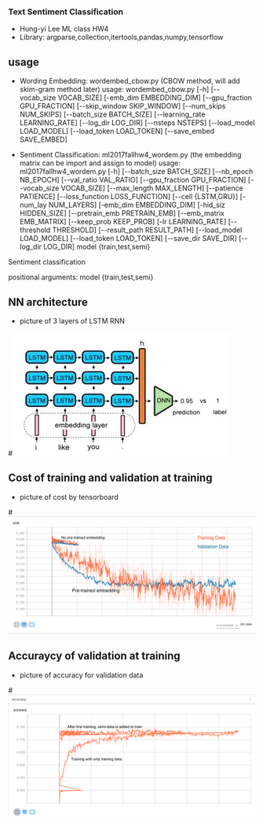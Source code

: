 
### Text Sentiment Classification
* Hung-yi Lee ML class HW4
* Library: argparse,collection,itertools,pandas,numpy,tensorflow 

## usage
* Wording Embedding: wordembed_cbow.py (CBOW method, will add skim-gram method later)
usage: wordembed_cbow.py [-h] [--vocab_size VOCAB_SIZE]
                         [-emb_dim EMBEDDING_DIM]
                         [--gpu_fraction GPU_FRACTION]
                         [--skip_window SKIP_WINDOW] [--num_skips NUM_SKIPS]
                         [--batch_size BATCH_SIZE]
                         [--learning_rate LEARNING_RATE] [--log_dir LOG_DIR]
                         [--nsteps NSTEPS] [--load_model LOAD_MODEL]
                         [--load_token LOAD_TOKEN] [--save_embed SAVE_EMBED]

* Sentiment Classification: ml2017fallhw4_wordem.py (the embedding matrix can be import and assign to model)
usage: ml2017fallhw4_wordem.py [-h] [--batch_size BATCH_SIZE]
                               [--nb_epoch NB_EPOCH] [--val_ratio VAL_RATIO]
                               [--gpu_fraction GPU_FRACTION]
                               [--vocab_size VOCAB_SIZE]
                               [--max_length MAX_LENGTH] [--patience PATIENCE]
                               [--loss_function LOSS_FUNCTION]
                               [--cell {LSTM,GRU}] [-num_lay NUM_LAYERS]
                               [-emb_dim EMBEDDING_DIM] [-hid_siz HIDDEN_SIZE]
                               [--pretrain_emb PRETRAIN_EMB]
                               [--emb_matrix EMB_MATRIX]
                               [--keep_prob KEEP_PROB] [-lr LEARNING_RATE]
                               [--threshold THRESHOLD]
                               [--result_path RESULT_PATH]
                               [--load_model LOAD_MODEL]
                               [--load_token LOAD_TOKEN] [--save_dir SAVE_DIR]
                               [--log_dir LOG_DIR]
                               model {train,test,semi}

Sentiment classification

positional arguments:
  model
  {train,test,semi}

## NN architecture
* picture of 3 layers of LSTM RNN

#![RNN architeture](https://github.com/MLTAIWAN/Hung-yi-Lee2017spring/blob/kunxian/hw4/plots/architeture.jpg "3 layers LSTM")

## Cost of training and validation at training
* picture of cost by tensorboard

#![cost](https://github.com/MLTAIWAN/Hung-yi-Lee2017spring/blob/kunxian/hw4/plots/cost_trainvalid.png "cost function during training")

## Accuraycy of validation at training
* picture of accuracy for validation data

#![accuracy](https://github.com/MLTAIWAN/Hung-yi-Lee2017spring/blob/kunxian/hw4/plots/accuracy_valid.png "accuracy function during training")
